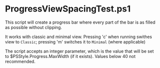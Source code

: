 # ProgressViewSpacingTest.ps1
This script will create a progress bar where every part of the bar is as filled as possible without clipping.

It works with classic and minimal view. Pressing 'c' when running swithes view to `Classic`; pressing 'm' switches it to `Minimal` (where applicable)

The script accepts an integer parameter, which is the value that will be set to $PSStyle.Progress.MaxWidth (if it exists). Values below 40 not recommended.
